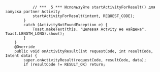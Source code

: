                 // ***  5 *** Используйте startActivityForResult() для запуска partner Activity
                startActivityForResult(intent, REQUEST_CODE);
            }
            catch (ActivityNotFoundException e) {
                Toast.makeText(this, "Целевая Actvity не найдена", Toast.LENGTH_LONG).show();
            }
        }
        @Override
        public void onActivityResult(int requestCode, int resultCode, Intent data) {
            super.onActivityResult(requestCode, resultCode, data);
            if (resultCode != RESULT_OK) return;